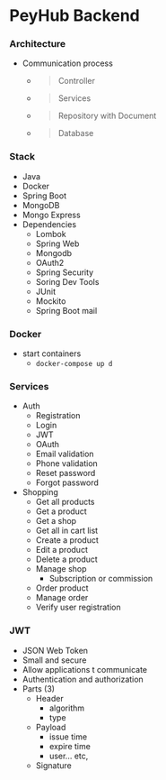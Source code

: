 # **PeyHub Backend**

### **Architecture**
* Communication process
    - > Controller 
    - > Services 
    - > Repository with Document 
    - > Database

### **Stack**
* Java
* Docker
* Spring Boot
* MongoDB
* Mongo Express
* Dependencies
    - Lombok
    - Spring Web
    - Mongodb
    - OAuth2
    - Spring Security
    - Soring Dev Tools
    - JUnit
    - Mockito
    - Spring Boot mail

### **Docker**
* start containers
    - `docker-compose up d`
### **Services**
* Auth
	- Registration
	- Login
	- JWT
	- OAuth
	- Email validation
	- Phone validation
	- Reset password
	- Forgot password
* Shopping
	- Get all products
	- Get a product
	- Get a shop
	- Get all in cart list
	- Create a product
	- Edit a product
	- Delete a product
	- Manage shop
		- Subscription or commission
	- Order product
	- Manage order
	- Verify user registration
		

### **JWT**
* JSON Web Token
* Small and secure
* Allow applications t communicate
* Authentication and authorization
* Parts (3)
	- Header
		- algorithm
		- type
	- Payload
		- issue time
		- expire time
		- user... etc,
	- Signature